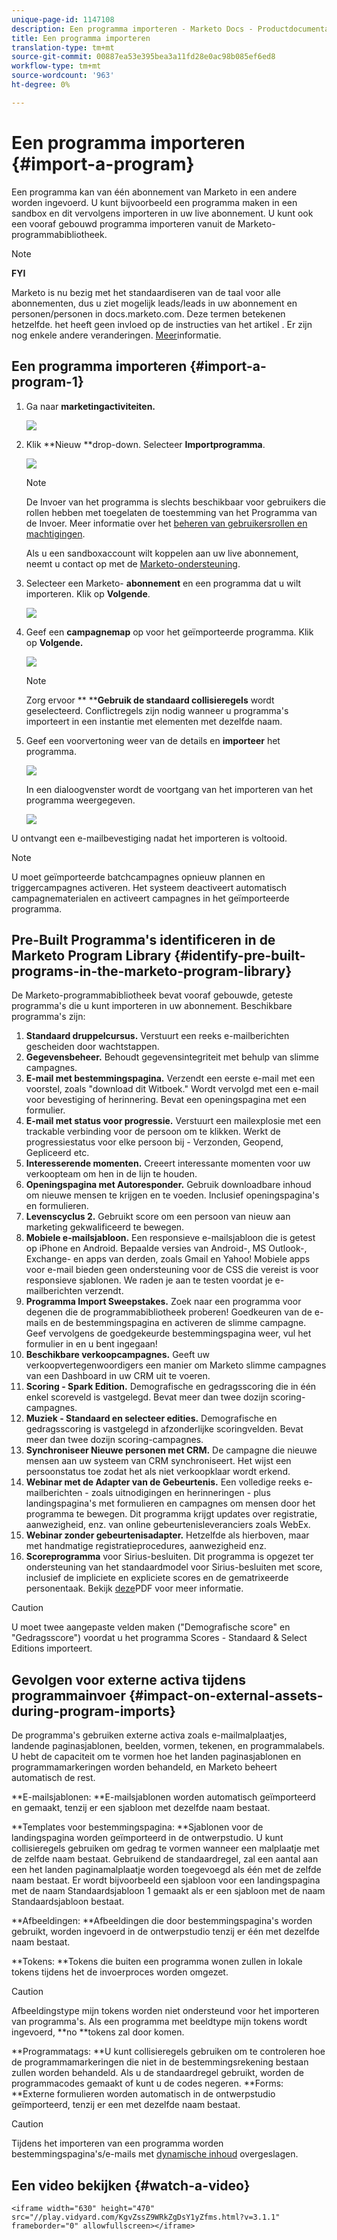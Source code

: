 ```yaml
---
unique-page-id: 1147108
description: Een programma importeren - Marketo Docs - Productdocumentatie
title: Een programma importeren
translation-type: tm+mt
source-git-commit: 00887ea53e395bea3a11fd28e0ac98b085ef6ed8
workflow-type: tm+mt
source-wordcount: '963'
ht-degree: 0%

---
```



# Een programma importeren {#import-a-program}

Een programma kan van één abonnement van Marketo in een andere worden ingevoerd. U kunt bijvoorbeeld een programma maken in een sandbox en dit vervolgens importeren in uw live abonnement. U kunt ook een vooraf gebouwd programma importeren vanuit de Marketo-programmabibliotheek.

>[!NOTE]
>
>**FYI**
>
>Marketo is nu bezig met het standaardiseren van de taal voor alle abonnementen, dus u ziet mogelijk leads/leads in uw abonnement en personen/personen in docs.marketo.com. Deze termen betekenen hetzelfde. het heeft geen invloed op de instructies van het artikel . Er zijn nog enkele andere veranderingen. [Meer](http://docs.marketo.com/display/DOCS/Updates+to+Marketo+Terminology)informatie.

## Een programma importeren {#import-a-program-1}

1. Ga naar **marketingactiviteiten.**

   ![](assets/ma.png)

1. Klik **Nieuw **drop-down. Selecteer **Importprogramma**.

   ![](assets/image2014-9-17-12-3a15-3a4.png)

   >[!NOTE]
   >
   >De Invoer van het programma is slechts beschikbaar voor gebruikers die rollen hebben met toegelaten de toestemming van het Programma van de Invoer. Meer informatie over het [beheren van gebruikersrollen en machtigingen](../../../../product-docs/administration/users-and-roles/managing-user-roles-and-permissions.md).
   >
   >
   >Als u een sandboxaccount wilt koppelen aan uw live abonnement, neemt u contact op met de [Marketo-ondersteuning](http://www.marketo.com/services/support/).

1. Selecteer een Marketo- **abonnement** en een programma dat u wilt importeren. Klik op **Volgende**.

   ![](assets/image2014-9-17-12-3a20-3a13.png)

1. Geef een **campagnemap** op voor het geïmporteerde programma. Klik op **Volgende.**

   ![](assets/image2014-9-17-12-3a20-3a44.png)

   >[!NOTE]
   >
   >Zorg ervoor ** ****Gebruik de standaard collisieregels** wordt geselecteerd. Conflictregels zijn nodig wanneer u programma&#39;s importeert in een instantie met elementen met dezelfde naam.

1. Geef een voorvertoning weer van de details en **importeer** het programma.

   ![](assets/image2014-9-17-12-3a21-3a36.png)

   In een dialoogvenster wordt de voortgang van het importeren van het programma weergegeven.

   ![](assets/image2014-9-17-12-3a21-3a51.png)

U ontvangt een e-mailbevestiging nadat het importeren is voltooid.

>[!NOTE]
>
>U moet geïmporteerde batchcampagnes opnieuw plannen en triggercampagnes activeren. Het systeem deactiveert automatisch campagnematerialen en activeert campagnes in het geïmporteerde programma.

## Pre-Built Programma&#39;s identificeren in de Marketo Program Library {#identify-pre-built-programs-in-the-marketo-program-library}

De Marketo-programmabibliotheek bevat vooraf gebouwde, geteste programma&#39;s die u kunt importeren in uw abonnement. Beschikbare programma&#39;s zijn:

1. **Standaard druppelcursus.** Verstuurt een reeks e-mailberichten gescheiden door wachtstappen.
1. **Gegevensbeheer.** Behoudt gegevensintegriteit met behulp van slimme campagnes.
1. **E-mail met bestemmingspagina.** Verzendt een eerste e-mail met een voorstel, zoals &quot;download dit Witboek.&quot; Wordt vervolgd met een e-mail voor bevestiging of herinnering. Bevat een openingspagina met een formulier.
1. **E-mail met status voor progressie.** Verstuurt een mailexplosie met een trackable verbinding voor de persoon om te klikken. Werkt de progressiestatus voor elke persoon bij - Verzonden, Geopend, Gepliceerd etc.
1. **Interesserende momenten.** Creeert interessante momenten voor uw verkoopteam om hen in de lijn te houden.
1. **Openingspagina met Autoresponder.** Gebruik downloadbare inhoud om nieuwe mensen te krijgen en te voeden. Inclusief openingspagina&#39;s en formulieren.
1. **Levenscyclus 2.** Gebruikt score om een persoon van nieuw aan marketing gekwalificeerd te bewegen.
1. **Mobiele e-mailsjabloon.** Een responsieve e-mailsjabloon die is getest op iPhone en Android. Bepaalde versies van Android-, MS Outlook-, Exchange- en apps van derden, zoals Gmail en Yahoo! Mobiele apps voor e-mail bieden geen ondersteuning voor de CSS die vereist is voor responsieve sjablonen. We raden je aan te testen voordat je e-mailberichten verzendt.
1. **Programma Import Sweepstakes.** Zoek naar een programma voor degenen die de programmabibliotheek proberen! Goedkeuren van de e-mails en de bestemmingspagina en activeren de slimme campagne. Geef vervolgens de goedgekeurde bestemmingspagina weer, vul het formulier in en u bent ingegaan!
1. **Beschikbare verkoopcampagnes.** Geeft uw verkoopvertegenwoordigers een manier om Marketo slimme campagnes van een Dashboard in uw CRM uit te voeren.
1. **Scoring - Spark Edition.** Demografische en gedragsscoring die in één enkel scoreveld is vastgelegd. Bevat meer dan twee dozijn scoring-campagnes.
1. **Muziek - Standaard en selecteer edities.** Demografische en gedragsscoring is vastgelegd in afzonderlijke scoringvelden. Bevat meer dan twee dozijn scoring-campagnes.
1. **Synchroniseer Nieuwe personen met CRM.** De campagne die nieuwe mensen aan uw systeem van CRM synchroniseert. Het wijst een persoonstatus toe zodat het als niet verkoopklaar wordt erkend.
1. **Webinar met de Adapter van de Gebeurtenis.** Een volledige reeks e-mailberichten - zoals uitnodigingen en herinneringen - plus landingspagina&#39;s met formulieren en campagnes om mensen door het programma te bewegen. Dit programma krijgt updates over registratie, aanwezigheid, enz. van online gebeurtenisleveranciers zoals WebEx.
1. **Webinar zonder gebeurtenisadapter.** Hetzelfde als hierboven, maar met handmatige registratieprocedures, aanwezigheid enz.
1. **Scoreprogramma** voor Sirius-besluiten. Dit programma is opgezet ter ondersteuning van het standaardmodel voor Sirius-besluiten met score, inclusief de impliciete en expliciete scores en de gematrixeerde personentaak. Bekijk [deze](http://docs.marketo.com/display/docs/assets/sirius-decisions-scoring-program-overview.pdf)PDF voor meer informatie.

>[!CAUTION]
>
>U moet twee aangepaste velden maken (&quot;Demografische score&quot; en &quot;Gedragsscore&quot;) voordat u het programma Scores - Standaard &amp; Select Editions importeert.

## Gevolgen voor externe activa tijdens programmainvoer {#impact-on-external-assets-during-program-imports}

De programma&#39;s gebruiken externe activa zoals e-mailmalplaatjes, landende paginasjablonen, beelden, vormen, tekenen, en programmalabels. U hebt de capaciteit om te vormen hoe het landen paginasjablonen en programmamarkeringen worden behandeld, en Marketo beheert automatisch de rest.

**E-mailsjablonen: **E-mailsjablonen worden automatisch geïmporteerd en gemaakt, tenzij er een sjabloon met dezelfde naam bestaat.

**Templates voor bestemmingspagina: **Sjablonen voor de landingspagina worden geïmporteerd in de ontwerpstudio. U kunt collisieregels gebruiken om gedrag te vormen wanneer een malplaatje met de zelfde naam bestaat. Gebruikend de standaardregel, zal een aantal aan een het landen paginamalplaatje worden toegevoegd als één met de zelfde naam bestaat. Er wordt bijvoorbeeld een sjabloon voor een landingspagina met de naam Standaardsjabloon 1 gemaakt als er een sjabloon met de naam Standaardsjabloon bestaat.

**Afbeeldingen: **Afbeeldingen die door bestemmingspagina&#39;s worden gebruikt, worden ingevoerd in de ontwerpstudio tenzij er één met dezelfde naam bestaat.

**Tokens: **Tokens die buiten een programma wonen zullen in lokale tokens tijdens het de invoerproces worden omgezet.

>[!CAUTION]
>
>Afbeeldingstype mijn tokens worden niet ondersteund voor het importeren van programma&#39;s. Als een programma met beeldtype mijn tokens wordt ingevoerd, **no **tokens zal door komen.

**Programmatags: **U kunt collisieregels gebruiken om te controleren hoe de programmamarkeringen die niet in de bestemmingsrekening bestaan zullen worden behandeld. Als u de standaardregel gebruikt, worden de programmacodes gemaakt of kunt u de codes negeren.  **Forms: **Externe formulieren worden automatisch in de ontwerpstudio geïmporteerd, tenzij er een met dezelfde naam bestaat.

>[!CAUTION]
>
>Tijdens het importeren van een programma worden bestemmingspagina&#39;s/e-mails met [dynamische inhoud](http://docs.marketo.com/x/yRAt) overgeslagen.

## Een video bekijken {#watch-a-video}

`<iframe width="630" height="470" src="//play.vidyard.com/KgvZssZ9WRkZgDsY1yZfms.html?v=3.1.1" frameborder="0" allowfullscreen></iframe>`